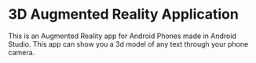 # 3D Augmented Reality Application
This is an Augmented Reality app for Android Phones made in Android Studio. This app can show you a 3d model of any text through your phone camera.

